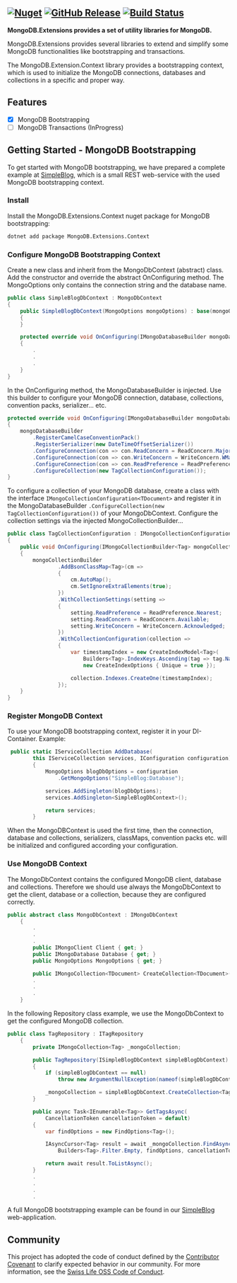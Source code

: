 ## [![Nuget](https://img.shields.io/nuget/v/MongoDB.Extensions.Context.svg?style=flat)](https://www.nuget.org/packages/MongoDB.Extensions.Context) [![GitHub Release](https://img.shields.io/github/release/SwissLife-OSS/mongo-extensions.svg?style=flat)](https://github.com/SwissLife-OSS/Mongo-extensions/releases/latest) [![Build Status](https://dev.azure.com/swisslife-oss/swisslife-oss/_apis/build/status/MongoDB.Extensions.Release?branchName=master)](https://dev.azure.com/swisslife-oss/swisslife-oss/_build/latest?definitionId=11&branchName=master) 

**MongoDB.Extensions provides a set of utility libraries for MongoDB.**

MongoDB.Extensions provides several libraries to extend and simplify some MongoDB functionalities like bootstrapping and transactions.

The MongoDB.Extension.Context library provides a bootstrapping context, which is used to initialize the MongoDB connections, databases and collections in a specific and proper way.

## Features

- [x] MongoDB Bootstrapping
- [ ] MongoDB Transactions (InProgress)

## Getting Started - MongoDB Bootstrapping

To get started with MongoDB bootstrapping, we have prepared a complete example at [SimpleBlog](https://swisslife-oss.github.io/mongo-extensions/samples/), which is a small REST web-service with the used MongoDB bootstrapping context.

### Install

Install the MongoDB.Extensions.Context nuget package for MongoDB bootstrapping:

```bash
dotnet add package MongoDB.Extensions.Context
```

### Configure MongoDB Bootstrapping Context

Create a new class and inherit from the MongoDbContext (abstract) class. Add the constructor and override the abstract OnConfiguring method. The MongoOptions only contains the connection string and the database name.

```csharp
public class SimpleBlogDbContext : MongoDbContext
{
    public SimpleBlogDbContext(MongoOptions mongoOptions) : base(mongoOptions)
    {
    }

    protected override void OnConfiguring(IMongoDatabaseBuilder mongoDatabaseBuilder)
    {
        .
        .
        .
    }
}
```

In the OnConfiguring method, the MongoDatabaseBuilder is injected. Use this builder to configure your MongoDB connection, database, collections, convention packs, serializer... etc.

```csharp
protected override void OnConfiguring(IMongoDatabaseBuilder mongoDatabaseBuilder)
{
    mongoDatabaseBuilder
        .RegisterCamelCaseConventionPack()
        .RegisterSerializer(new DateTimeOffsetSerializer())
        .ConfigureConnection(con => con.ReadConcern = ReadConcern.Majority)
        .ConfigureConnection(con => con.WriteConcern = WriteConcern.WMajority)
        .ConfigureConnection(con => con.ReadPreference = ReadPreference.Primary)
        .ConfigureCollection(new TagCollectionConfiguration());
}
```

To configure a collection of your MongoDB database, create a class with the interface ```IMongoCollectionConfiguration<TDocument>``` and
register it in the MongoDatabaseBuilder ```.ConfigureCollection(new TagCollectionConfiguration())``` of your MongoDbContext. Configure the collection settings via the injected MongoCollectionBuilder...

```csharp
public class TagCollectionConfiguration : IMongoCollectionConfiguration<Tag>
{
    public void OnConfiguring(IMongoCollectionBuilder<Tag> mongoCollectionBuilder)
    {
        mongoCollectionBuilder
                .AddBsonClassMap<Tag>(cm => 
                {
                    cm.AutoMap();
                    cm.SetIgnoreExtraElements(true);
                })
                .WithCollectionSettings(setting =>
                {
                    setting.ReadPreference = ReadPreference.Nearest;
                    setting.ReadConcern = ReadConcern.Available;
                    setting.WriteConcern = WriteConcern.Acknowledged;
                })
                .WithCollectionConfiguration(collection =>
                {
                    var timestampIndex = new CreateIndexModel<Tag>(
                        Builders<Tag>.IndexKeys.Ascending(tag => tag.Name),
                        new CreateIndexOptions { Unique = true });

                    collection.Indexes.CreateOne(timestampIndex);
                });
    }
}
```

### Register MongoDB Context

To use your MongoDB bootstrapping context, register it in your DI-Container.
Example:

```csharp
 public static IServiceCollection AddDatabase(
        this IServiceCollection services, IConfiguration configuration)
        {
            MongoOptions blogDbOptions = configuration
                .GetMongoOptions("SimpleBlog:Database");

            services.AddSingleton(blogDbOptions);
            services.AddSingleton<SimpleBlogDbContext>();

            return services;
        }
```

When the MongoDBContext is used the first time, then the connection, database and collections, serializers, classMaps, convention packs etc. will be initialized and configured according your configuration.

### Use MongoDB Context
The MongoDbContext contains the configured MongoDB client, database and collections. Therefore we should use always the MongoDbContext to get the client, database or a collection, because they are configured correctly.

```csharp
public abstract class MongoDbContext : IMongoDbContext
    {
        .
        .
        .
        public IMongoClient Client { get; }
        public IMongoDatabase Database { get; }
        public MongoOptions MongoOptions { get; }

        public IMongoCollection<TDocument> CreateCollection<TDocument>() where TDocument : class;
        .
        .
        .
    }
```

In the following Repository class example, we use the MongoDbContext to get the configured MongoDB collection.

```csharp
public class TagRepository : ITagRepository
    {
        private IMongoCollection<Tag> _mongoCollection;

        public TagRepository(ISimpleBlogDbContext simpleBlogDbContext)
        {
            if (simpleBlogDbContext == null)
                throw new ArgumentNullException(nameof(simpleBlogDbContext));

            _mongoCollection = simpleBlogDbContext.CreateCollection<Tag>();
        }

        public async Task<IEnumerable<Tag>> GetTagsAsync(
            CancellationToken cancellationToken = default)
        {
            var findOptions = new FindOptions<Tag>();

            IAsyncCursor<Tag> result = await _mongoCollection.FindAsync<Tag>(
                Builders<Tag>.Filter.Empty, findOptions, cancellationToken);

            return await result.ToListAsync();
        }
        .
        .
        .
        .
```

A full MongoDB bootstrapping example can be found in our [SimpleBlog](https://swisslife-oss.github.io/mongo-extensions/samples/) web-application.

## Community

This project has adopted the code of conduct defined by the [Contributor Covenant](https://contributor-covenant.org/)
to clarify expected behavior in our community. For more information, see the [Swiss Life OSS Code of Conduct](https://swisslife-oss.github.io/coc).
